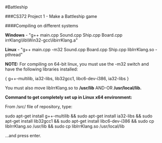 #Battleship

###CS372 Project 1 - Make a Battleship game

####Compiling on different systems

**Windows** - "g++ main.cpp Sound.cpp Ship.cpp Board.cpp irrKlang\lib\Win32-gcc\libirrKlang.a"

**Linux** - "g++ main.cpp -m32 Sound.cpp Board.cpp Ship.cpp libIrrKlang.so -pthread"

**NOTE:** For compiling on 64-bit linux, you must use the -m32 switch and have the following libraries installed: 

{ g++-multilib, ia32-libs, lib32gcc1, libc6-dev-i386, ia32-libs }

You must also move libIrrKlang.so to **/usr/lib** AND-OR **/usr/local/lib.**

**Command to get completely set up in Linux x64 environment:**

From /src/ file of repository, type:

sudo apt-get install g++-multilib && sudo apt-get install ia32-libs && sudo apt-get install lib32gcc1 && sudo apt-get install  libc6-dev-i386 && sudo cp libIrrKlang.so /usr/lib && sudo cp libIrrKlang.so /usr/local/lib

...and press enter.
